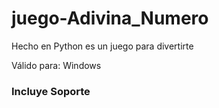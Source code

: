 # juego-Adivina_Numero
Hecho en Python es un juego para divertirte

Válido para: Windows
### Incluye Soporte
